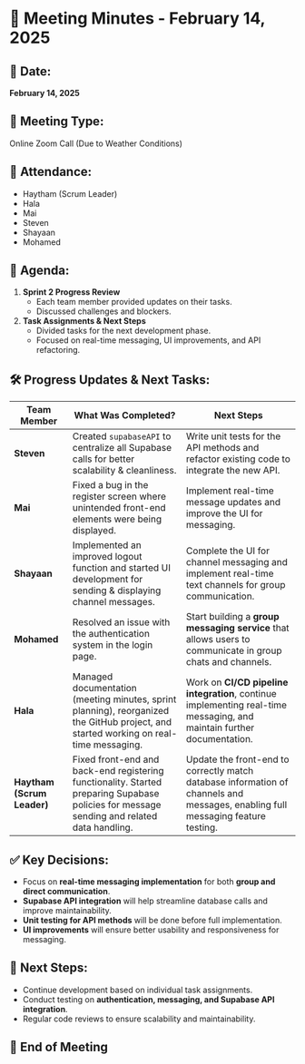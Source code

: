 
# 📝 Meeting Minutes - February 14, 2025

## 📅 Date:  
**February 14, 2025**  

## 📍 Meeting Type:  
Online Zoom Call (Due to Weather Conditions)  

## 👥 **Attendance:**  
- Haytham (Scrum Leader)  
- Hala  
- Mai  
- Steven  
- Shayaan  
- Mohamed  

## 🎯 **Agenda:**  
1. **Sprint 2 Progress Review**  
   - Each team member provided updates on their tasks.  
   - Discussed challenges and blockers.  
2. **Task Assignments & Next Steps**  
   - Divided tasks for the next development phase.  
   - Focused on real-time messaging, UI improvements, and API refactoring.  

## 🛠️ **Progress Updates & Next Tasks:**  

| **Team Member** | **What Was Completed?** | **Next Steps** |
|---------------|----------------------|----------------|
| **Steven** | Created `supabaseAPI` to centralize all Supabase calls for better scalability & cleanliness. | Write unit tests for the API methods and refactor existing code to integrate the new API. |
| **Mai** | Fixed a bug in the register screen where unintended front-end elements were being displayed. | Implement real-time message updates and improve the UI for messaging. |
| **Shayaan** | Implemented an improved logout function and started UI development for sending & displaying channel messages. | Complete the UI for channel messaging and implement real-time text channels for group communication. |
| **Mohamed** | Resolved an issue with the authentication system in the login page. | Start building a **group messaging service** that allows users to communicate in group chats and channels. |
| **Hala** | Managed documentation (meeting minutes, sprint planning), reorganized the GitHub project, and started working on real-time messaging. | Work on **CI/CD pipeline integration**, continue implementing real-time messaging, and maintain further documentation. |
| **Haytham (Scrum Leader)** | Fixed front-end and back-end registering functionality. Started preparing Supabase policies for message sending and related data handling. | Update the front-end to correctly match database information of channels and messages, enabling full messaging feature testing. |

## ✅ **Key Decisions:**  
- Focus on **real-time messaging implementation** for both **group and direct communication**.  
- **Supabase API integration** will help streamline database calls and improve maintainability.  
- **Unit testing for API methods** will be done before full implementation.  
- **UI improvements** will ensure better usability and responsiveness for messaging.  

## 📌 **Next Steps:**  
- Continue development based on individual task assignments.  
- Conduct testing on **authentication, messaging, and Supabase API integration**.  
- Regular code reviews to ensure scalability and maintainability.  

## 🏁 **End of Meeting**
